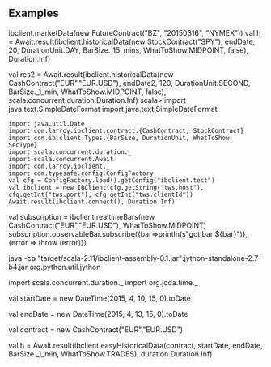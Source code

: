 ## Examples

ibclient.marketData(new FutureContract("BZ", "20150316", "NYMEX"))
val  h = Await.result(ibclient.historicalData(new StockContract("SPY"), endDate, 20,
DurationUnit.DAY, BarSize._15_mins, WhatToShow.MIDPOINT, false),  Duration.Inf)

val res2 = Await.result(ibclient.historicalData(new CashContract("EUR","EUR.USD"), endDate2, 120, DurationUnit.SECOND, BarSize._1_min, WhatToShow.MIDPOINT, false), scala.concurrent.duration.Duration.Inf)
scala> import java.text.SimpleDateFormat
import java.text.SimpleDateFormat

    import java.util.Date
    import com.larroy.ibclient.contract.{CashContract, StockContract}
    import com.ib.client.Types.{BarSize, DurationUnit, WhatToShow, SecType}
    import scala.concurrent.duration._
    import scala.concurrent.Await
    import com.larroy.ibclient._
    import com.typesafe.config.ConfigFactory
    val cfg = ConfigFactory.load().getConfig("ibclient.test")
    val ibclient = new IBClient(cfg.getString("tws.host"), cfg.getInt("tws.port"), cfg.getInt("tws.clientId"))
    Await.result(ibclient.connect(), Duration.Inf)

 val subscription = ibclient.realtimeBars(new CashContract("EUR","EUR.USD"), WhatToShow.MIDPOINT)
 subscription.observableBar.subscribe({bar=>println(s"got bar ${bar}")}, {error ⇒ throw (error)})


 java -cp "target/scala-2.11/ibclient-assembly-0.1.jar":jython-standalone-2.7-b4.jar
 org.python.util.jython




import scala.concurrent.duration._
import org.joda.time._

val startDate = new DateTime(2015, 4, 10, 15, 0).toDate

val endDate = new DateTime(2015, 4, 13, 15, 0).toDate


val contract = new CashContract("EUR","EUR.USD")


val h = Await.result(ibclient.easyHistoricalData(contract, startDate, endDate, BarSize._1_min, WhatToShow.TRADES), duration.Duration.Inf)


